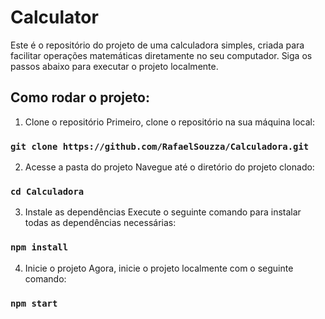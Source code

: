 # Calculator

Este é o repositório do projeto de uma calculadora simples, criada para facilitar operações matemáticas diretamente no seu computador. Siga os passos abaixo para executar o projeto localmente.

## Como rodar o projeto:

1. Clone o repositório
Primeiro, clone o repositório na sua máquina local:

### `git clone https://github.com/RafaelSouzza/Calculadora.git`

2. Acesse a pasta do projeto
Navegue até o diretório do projeto clonado:

### `cd Calculadora`

3. Instale as dependências
Execute o seguinte comando para instalar todas as dependências necessárias:

### `npm install`

4. Inicie o projeto
Agora, inicie o projeto localmente com o seguinte comando:

### `npm start`
